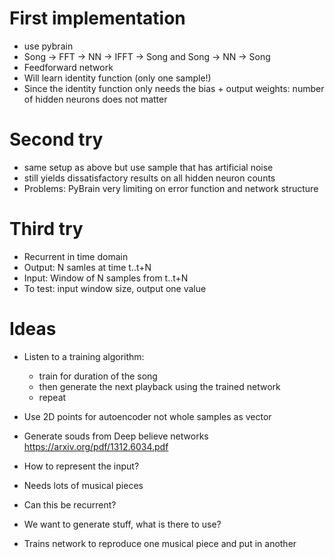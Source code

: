 # First implementation

- use pybrain
- Song -> FFT -> NN -> IFFT -> Song and Song -> NN -> Song
- Feedforward network
- Will learn identity function (only one sample!)
- Since the identity function only needs the bias + output weights: number of hidden neurons does not matter

# Second try

- same setup as above but use sample that has artificial noise
- still yields dissatisfactory results on all hidden neuron counts
- Problems: PyBrain very limiting on error function and network structure

# Third try

- Recurrent in time domain
- Output: N samles at time t..t+N
- Input: Window of N samples from t..t+N
- To test: input window size, output one value

# Ideas

- Listen to a training algorithm:
  - train for duration of the song
  - then generate the next playback using the trained network
  - repeat

- Use 2D points for autoencoder not whole samples as vector
- Generate souds from Deep believe networks https://arxiv.org/pdf/1312.6034.pdf
- How to represent the input?
- Needs lots of musical pieces
- Can this be recurrent?
- We want to generate stuff, what is there to use?
- Trains network to reproduce one musical piece and put in another
